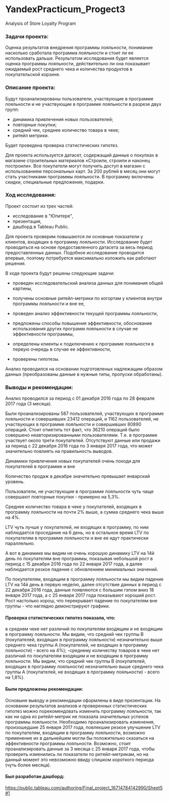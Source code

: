 # YandexPracticum_Progect3
Analysis of Store Loyalty Program

### Задачи проекта:
Оценка результатов внедрения программы лояльности, понимание насколько сработала программа лояльности и стоит ли ее использовать дальше.
Результатом исследования будет является оценка программы лояльности, действительно ли она показывает ожидаемый рост среднего чека и количества продуктов в покупательской корзине.

### Описание проекта:

Будут проанализированы пользователи, участвующие в программе лояльности и не участвующие в программе лояльности в разрезе двух групп:
 - динамика привлечения новых пользователей;
 - повторные покупки;
 - средний чек, среднее количество товара в чеке;
 - ритейл метрики.

Будет проведена проверка статистических гипотез.

Для проекта используется датасет, содержащий данные о покупках в магазине строительных материалов «Строили, строили и наконец построили». Все покупатели могут получить доступ в магазин с использованием персональных карт. За 200 рублей в месяц они могут стать участниками программы лояльности. В программу включены скидки, специальные предложения, подарки.

### Ход исследования:

Проект состоит из трех частей:
- исследование в "Юпитере",
- презентация,
- дашборд в Tableau Public.

Для проекта проверим повышаются ли основные показатели у клиентов, входящих в программу лояльности.
Исследование будет проводиться на основе предоставленного датасета за весь период предоставленных данных.
Подобное исследование проводится впервые, поэтому потребуется максимально изложить как работают решения.

В ходе проекта будут решены следующие задачи: 

- проведен исследовательский анализа данных для понимания общей картины,

 - получены основные ритейл-метрики по когортам у клиентов внутри программы лояльности и вне ее,

 - проведен анализ эффективности текущей программы лояльности,

 - предложены способы повышения эффективности, обоснование использования других программ лояльности в случае не эффективности программы,

 - определены клиенты к подключению к программе лояльности в первую очередь в случае ее эффективности,

- проверены гипотезы.

Анализ проводился на основании подготовленых надлежащим образом данных (преобразованы данные в нужные типы, пропуски обработаны).

### Выводы и рекомендации:

Анализ проводился за период с 01 декабря 2016 года по 28 февраля 2017 года (3 месяца).

Были проанализированы 587 пользователей, участвующих в программе лояльности и совершивших 23412 операций, и 1162 пользователей, не участвующих в программе лояльности и совершивших 80890 операций. Стоит отметить тот факт, что 36210 операций было совершено неавторизированными пользователями. Т.е. в программе участвует около трети покупателей.
Отсутствуют данные или продажи за период с 22 декабря 2016 года по 3 января 2017 года, что может значительно повлиять на правильность выводов.

Динамики привлечения новых покупателей очень походи для покупателей в программе и вне

Количество продаж в декабре значительно превышает январский уровень.

Пользователи, не участвующие в программе лояльности чуть чаще совершают повторные покупки - примерно на 5,3%.

Среднее количество товара в чеке у покупателей, входящих в программу лояльности на почти 2% выше, а сумма среднего чека выше на 4%.

LTV чуть лучше у покупателей, не входящих в программу, по ним наблюдается проседание на 6 день, но в остальное время LTV по покупателям в программе лояльности и вне ее идут практически параллельно.

А вот в динамике мы видим не очень хорошую динамику LTV на 14й день по покупателям вне программы, показывая небольшой рост в период с 15 декабря 2016 года по 22 января 2017 года, а далее наблюдается резкое падение с обновлением минимальных значений.

По покупателям, входящим в программу лояльности мы видим падение LTV на 14й день в первую неделю, далее отсутствие данных в период с 22 декабря 2016 года, данные появляются с большим гэпом вниз 18 января 2017 года, а с 25 января 2017 года показывают хороший рост. Рост настолько хорош, что перекрывает падение по покупателям вне группы - что наглядно демонстрируют графики.

#### Проверка статистических гипотез показала, что:

в среднем чеке нет различий по покупателям входящим и не входящим в программу лояльности. Мы видим, что средний чек группы B (покупателей, входящих в программу лояльности) незначительно выше среднего чека группы A (покупателей, не входящих в программу лояльности) - всего на 4%);
-среднему количеству товаров в чеке нет различий по покупателям входящим и не входящим в программу лояльности. Мы видим, что средний чек группы B (покупателей, входящих в программу лояльности) незначительно выше среднего чека группы A (покупателей, не входящих в программу лояльности) - всего на 1,8%).

#### Были предложены рекомендации: 
Основыне выводу и рекомендации оформлены в виде презентации.
На основании результатов анализов и проверенных статистических гипотез можно порекомендовать изменить программу лояльности, так как ни одна из ритейл-метрик не показала значительных успехов программы лояльности. Необходимо проанализировать изменения, произошедшие 25 января 2017 года, повлекшие резкое улучшение LTV по покупателям, входящим в программу лояльности, возможно применение их в дальнейшем могли бы положительно сказаться на эффективности программы лояльности. Возможно, стоит проанализировать данные за 3 месяца с 25 января 2017 года, чтобы проверить изменились ли показатели по ритейл-метрикам, но на данный момент это невозможно ввиду слишком короткого периода (чуть более месяца). 

#### Был разработан дашборд: 
https://public.tableau.com/authoring/Final_project_16714784142990/Sheet5#1

